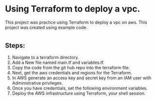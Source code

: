 # Using Terraform to deploy a vpc.

This project was practice using Terraform to deploy a vpc on aws. This project was created using example code.
#

## Steps:
1. Navigate to a terraform directory.
2. Add a New file named main.tf and variables.tf.
3. Copy the code from the git hub repo into the terraform file.
4. Next, get the aws credentials and regions for the Terraform.
5. In AWS generate an access key and secret key from an IAM user with Administrative privileges.
6. Once you have credentials, set the following environment variables.
7. Deploy the AWS infrastructure using Terraform, your shell session. 


